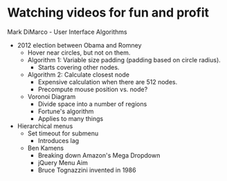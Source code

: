 Watching videos for fun and profit
==================================

Mark DiMarco - User Interface Algorithms
* 2012 election between Obama and Romney
  * Hover near circles, but not on them.
  * Algorithm 1: Variable size padding (padding based on circle radius).
    * Starts covering other nodes.
  * Algorithm 2: Calculate closest node
    * Expensive calculation when there are 512 nodes.
    * Precompute mouse position vs. node?
  * Voronoi Diagram
    * Divide space into a number of regions
    * Fortune's algorithm
    * Applies to many things
* Hierarchical menus
  * Set timeout for submenu
    * Introduces lag
  * Ben Kamens
    * Breaking down Amazon's Mega Dropdown
    * jQuery Menu Aim
    * Bruce Tognazzini invented in 1986

